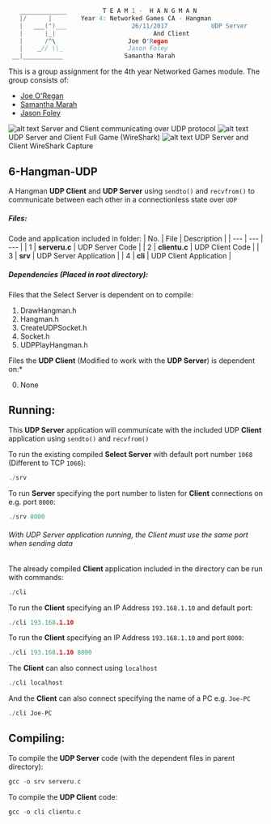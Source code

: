 ```c
   _____________          T E A M 1 -  H A N G M A N
   |/      |        Year 4: Networked Games CA - Hangman
   |   ___(")___                  26/11/2017			UDP Server
   |      |_| 							And Client
   |      /^\                    Joe O'Regan
   |    _// \\_                  Jason Foley
 __|___________                 Samantha Marah
```

This is a group assignment for the 4th year Networked Games module. The group consists of:
  * [Joe O'Regan](https://github.com/joeaoregan)
  * [Samantha Marah](https://github.com/jasfoley)
  * [Jason Foley](https://github.com/samanthamarah)

![alt text](https://raw.githubusercontent.com/joeaoregan/Yr4-NetworkGames-Hangman/master/Screenshots/6HangmanUDP.png "UDP Server and Client")
Server and Client communicating over UDP protocol
![alt text](https://raw.githubusercontent.com/joeaoregan/Yr4-NetworkGames-Hangman/master/Screenshots/6HanmanUDPFullGame.png "UDP Server and Client")
UDP Server and Client Full Game (WireShark)
![alt text](https://raw.githubusercontent.com/joeaoregan/Yr4-NetworkGames-Hangman/master/Screenshots/WireShark/6HanmanUDPWireShark.png "UDP Server and Client")
UDP Server and Client WireShark Capture

## 6-Hangman-UDP

A Hangman **UDP Client** and **UDP Server** using `sendto()` and `recvfrom()` to communicate between each other in a connectionless state over `UDP`

##### Files:

Code and application included in folder:
| No. | File | Description |
| --- | --- | --- |
| 1 | **serveru.c** | UDP Server Code |
| 2 | **clientu.c** | UDP Client Code |
| 3 | **srv** | UDP Server Application |
| 4 | **cli** | UDP Client Application |

##### Dependencies (Placed in root directory):
Files that the Select Server is dependent on to compile:

1. DrawHangman.h
2. Hangman.h
3. CreateUDPSocket.h
4. Socket.h
5. UDPPlayHangman.h

Files the **UDP Client** (Modified to work with the **UDP Server**) is dependent on:*

0. None 

## Running:

This **UDP Server** application will communicate with the included UDP **Client** application using `sendto()` and `recvfrom()`

To run the existing compiled **Select Server** with default port number `1068` (Different to TCP `1066`):
```c
./srv
```

To run **Server** specifying the port number to listen for **Client** connections on e.g. port `8000`:
```c
./srv 8000
```

###### With UDP Server application running, the Client must use the same port when sending data


The already compiled **Client** application included in the directory can be run with commands: 

```c
./cli
```

To run the **Client** specifying an IP Address `193.168.1.10` and default port: 
```c
./cli 193.168.1.10
```

To run the **Client** specifying an IP Address `193.168.1.10` and port `8000`: 
```c
./cli 193.168.1.10 8000
```

The **Client** can also connect using `localhost`
```c
./cli localhost
```

And the **Client** can also connect specifying the name of a PC e.g. `Joe-PC`
```c
./cli Joe-PC
```

## Compiling:

To compile the **UDP Server** code (with the dependent files in parent directory):
```c
gcc -o srv serveru.c
```

To compile the **UDP Client** code:
```c
gcc -o cli clientu.c
```

